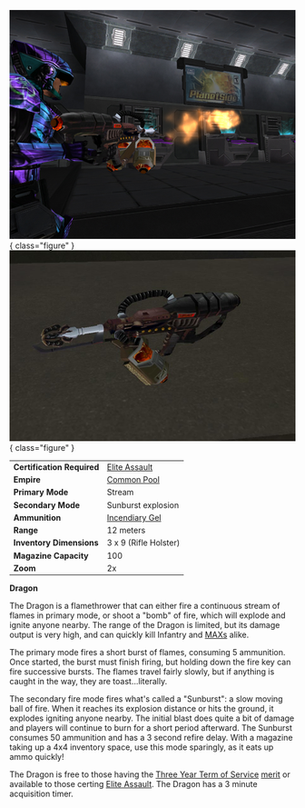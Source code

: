 ![Soldier firing the Dragon](../images/Dragon1.jpg){ class="figure" }
![](../images/Dragon.jpg){ class="figure" }

|                            |                                                     |
| -------------------------- | --------------------------------------------------- |
| **Certification Required** | [Elite Assault](../certifications/Elite_Assault.md) |
| **Empire**                 | [Common Pool](../terminology/Common_Pool.md)        |
| **Primary Mode**           | Stream                                              |
| **Secondary Mode**         | Sunburst explosion                                  |
| **Ammunition**             | [Incendiary Gel](../ammunition/Incendiary_Gel.md)   |
| **Range**                  | 12 meters                                           |
| **Inventory Dimensions**   | 3 x 9 (Rifle Holster)                               |
| **Magazine Capacity**      | 100                                                 |
| **Zoom**                   | 2x                                                  |

**Dragon**

The Dragon is a flamethrower that can either fire a continuous stream of flames
in primary mode, or shoot a "bomb" of fire, which will explode and ignite anyone
nearby. The range of the Dragon is limited, but its damage output is very high,
and can quickly kill Infantry and
[MAXs](../armor/Mechanized_Assault_Exo-Suit.md) alike.

The primary mode fires a short burst of flames, consuming 5 ammunition. Once
started, the burst must finish firing, but holding down the fire key can fire
successive bursts. The flames travel fairly slowly, but if anything is caught in
the way, they are toast...literally.

The secondary fire mode fires what's called a "Sunburst": a slow moving ball of
fire. When it reaches its explosion distance or hits the ground, it explodes
igniting anyone nearby. The initial blast does quite a bit of damage and players
will continue to burn for a short period afterward. The Sunburst consumes 50
ammunition and has a 3 second refire delay. With a magazine taking up a 4x4
inventory space, use this mode sparingly, as it eats up ammo quickly!

The Dragon is free to those having the
[Three Year Term of Service](../merits/Term_of_Service.md)
[merit](../merits/Merit_Commendations.md) or available to those certing
[Elite Assault](../certifications/Elite_Assault.md). The Dragon has a 3 minute
acquisition timer.
